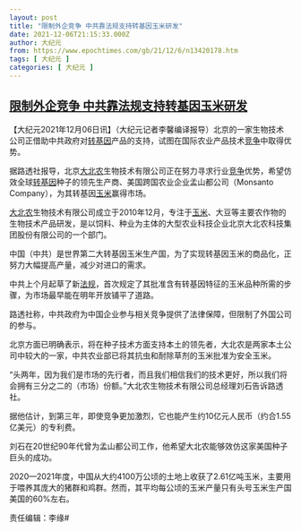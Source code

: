 ```yaml
---
layout: post
title: "限制外企竞争 中共靠法规支持转基因玉米研发"
date: 2021-12-06T21:15:33.000Z
author: 大纪元
from: https://www.epochtimes.com/gb/21/12/6/n13420178.htm
tags: [ 大纪元 ]
categories: [ 大纪元 ]
---
```

<!--1638825333000-->
[限制外企竞争 中共靠法规支持转基因玉米研发](https://www.epochtimes.com/gb/21/12/6/n13420178.htm)
------

<div>
<p>【大纪元2021年12月06日讯】（大纪元记者李馨编译报导）北京的一家生物技术公司正借助中共政府对<a href="https://www.epochtimes.com/gb/tag/%E8%BD%AC%E5%9F%BA%E5%9B%A0.html">转基因</a>产品的支持，试图在国际农业产品技术<a href="https://www.epochtimes.com/gb/tag/%E7%AB%9E%E4%BA%89.html">竞争</a>中取得优势。</p><p>据路透社报导，北京<a href="https://www.epochtimes.com/gb/tag/%E5%A4%A7%E5%8C%97%E5%86%9C.html">大北农</a>生物技术有限公司正在努力寻求行业<a href="https://www.epochtimes.com/gb/tag/%E7%AB%9E%E4%BA%89.html">竞争</a>优势，希望仿效全球<a href="https://www.epochtimes.com/gb/tag/%E8%BD%AC%E5%9F%BA%E5%9B%A0.html">转基因</a>种子的领先生产商、美国跨国农业企业孟山都公司（Monsanto Company），为其转基因<a href="https://www.epochtimes.com/gb/tag/%E7%8E%89%E7%B1%B3.html">玉米</a>赢得市场。</p><p><a href="https://www.epochtimes.com/gb/tag/%E5%A4%A7%E5%8C%97%E5%86%9C.html">大北农</a>生物技术有限公司成立于2010年12月，专注于<a href="https://www.epochtimes.com/gb/tag/%E7%8E%89%E7%B1%B3.html">玉米</a>、大豆等主要农作物的生物技术产品研发，是以饲料、种业为主体的大型农业科技企业北京大北农科技集团股份有限公司的一个部门。</p><p>中国（中共）是世界第二大转基因玉米生产国，为了实现转基因玉米的商品化，正努力大幅提高产量，减少对进口的需求。</p><p>中共上个月起草了新<a href="https://www.epochtimes.com/gb/tag/%E6%B3%95%E8%A7%84.html">法规</a>，首次规定了其批准含有转基因特征的玉米品种所需的步骤，为市场最早能在明年开放铺平了道路。</p><p>路透社称，中共政府为中国企业参与相关竞争提供了法律保障，但限制了外国公司的参与。</p><p>北京方面已明确表示，将在种子技术方面支持本土的领先者，大北农是两家本土公司中较大的一家，中共农业部已将其抗虫和耐除草剂的玉米批准为安全玉米。</p><p>“头两年，因为我们是市场的先行者，而且我们相信我们的技术更好，所以我们将会拥有三分之二的（市场）份额。”大北农生物技术有限公司总经理刘石告诉路透社。</p><p>据他估计，到第三年，即使竞争更加激烈，它也能产生约10亿元人民币（约合1.55亿美元）的专利费。</p><p>刘石在20世纪90年代曾为孟山都公司工作，他希望大北农能够效仿这家美国种子巨头的成功。</p><p>2020—2021年度，中国从大约4100万公顷的土地上收获了2.61亿吨玉米，主要用于喂养其庞大的猪群和鸡群。然而，其平均每公顷的玉米产量只有头号玉米生产国美国的60%左右。</p><p>责任编辑：李缘#</p>
</div>
